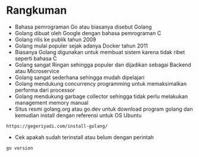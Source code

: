 # Rangkuman
- Bahasa pemrograman Go atau biasanya disebut Golang
- Golang dibuat oleh Google dengan bahasa pemrograman C
- Golang rilis ke publik tahun 2009
- Golang mulai populer sejak adanya Docker tahun 2011
- Biasanya Golang digunakan untuk membuat sistem karena tidak ribet seperti bahasa C
- Golang sangat Ringan sehingga populer dan dijadikan sebagai Backend atau Microservice
- Golang sangat sederhana sehingga mudah dipelajari
- Golang mendukung concurrency programming untuk memaksimalkan performa dari processor
- Golang mendukung garbage collector sehingga tidak perlu melakukan management memory manual
- Situs resmi golang.org atau go.dev untuk download program golang dan kemudian install dengan referensi untuk OS Ubuntu
```
https://gegeriyadi.com/install-golang/
```
- Cek apakah sudah terinstall atau belum dengan perintah
```
go version
```